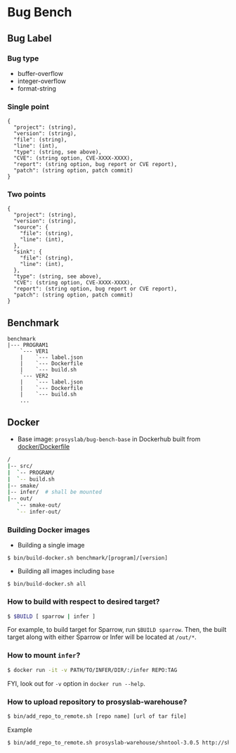 # Bug Bench

## Bug Label
### Bug type
- buffer-overflow
- integer-overflow
- format-string
### Single point
```
{
  "project": (string),
  "version": (string),
  "file": (string),
  "line": (int),
  "type": (string, see above),
  "CVE": (string option, CVE-XXXX-XXXX),
  "report": (string option, bug report or CVE report),
  "patch": (string option, patch commit)
}
```
### Two points
```
{
  "project": (string),
  "version": (string),
  "source": {
    "file": (string),
    "line": (int),
  },
  "sink": {
    "file": (string),
    "line": (int),
  },
  "type": (string, see above),
  "CVE": (string option, CVE-XXXX-XXXX),
  "report": (string option, bug report or CVE report),
  "patch": (string option, patch commit)
}
```

## Benchmark
```
benchmark
|--- PROGRAM1
    `--- VER1
    |    `--- label.json
    |    `--- Dockerfile
    |    `--- build.sh
    `--- VER2
    |    `--- label.json
    |    `--- Dockerfile
    |    `--- build.sh
    ...
```

## Docker
- Base image: `prosyslab/bug-bench-base` in Dockerhub built from [docker/Dockerfile](docker/Dockerfile)
```sh
/
|-- src/
|  `-- PROGRAM/
|  `-- build.sh
|-- smake/
|-- infer/  # shall be mounted
|-- out/
   `-- smake-out/
   `-- infer-out/
```
### Building Docker images
- Building a single image
```
$ bin/build-docker.sh benchmark/[program]/[version]
```
- Building all images including `base`
```
$ bin/build-docker.sh all
```

### How to build with respect to desired target?

```sh
$ $BUILD [ sparrow | infer ]
```

For example, to build target for Sparrow, run `$BUILD sparrow`. Then, the built target along with either Sparrow or Infer will be located at `/out/*`.

### How to mount `infer`?

```sh
$ docker run -it -v PATH/TO/INFER/DIR/:/infer REPO:TAG
```

FYI, look out for `-v` option in `docker run --help`.

### How to upload repository to prosyslab-warehouse?
```sh
$ bin/add_repo_to_remote.sh [repo name] [url of tar file]
```

Example
```sh
$ bin/add_repo_to_remote.sh prosyslab-warehouse/shntool-3.0.5 http://shnutils.freeshell.org/shntool/dist/src/shntool-3.0.5.tar.gz
```